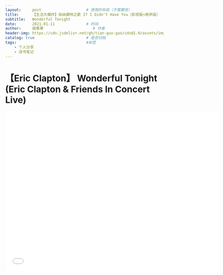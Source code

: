 ```yaml
---
layout:     post                    # 使用的布局（不需要改）
title:      【生活大爆炸】伯纳黛特之歌 If I Didn't Have You（影视版+原声版）   # 标题 
subtitle:   Wonderful Tonight
date:       2021-01-11              # 时间
author:     甜果果                      # 作者
header-img: https://cdn.jsdelivr.net/gh/tian-guo-guo/cdn@1.0/assets/img/post-bg-swift2.jpg    #这篇文章标题背景图片
catalog: true                       # 是否归档
tags:                               #标签
    - 个人分享
    - 读书笔记
---
```


# 【Eric Clapton】 Wonderful Tonight (Eric Clapton & Friends In Concert Live)

<iframe width="680" height="510" src="//player.bilibili.com/player.html?aid=2400933&bvid=BV1Ys411U71m&cid=3757450&page=1" scrolling="no" border="0" frameborder="no" framespacing="0" allowfullscreen="true"> </iframe>



